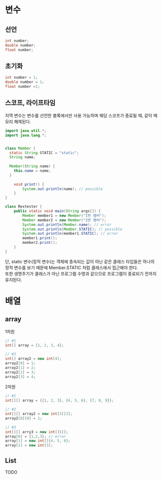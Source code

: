 # 변수 

## 선언

```java
int number;
double number;
float number;
```

## 초기화

```java
int number = 1;
double number = 1;
float number =1;
```

## 스코프, 라이프타임

지역 변수는 변수를 선언한 블록에서만 사용 가능하며 해당 스코프가 종료될 때, 같이 메모리 해제된다.

```java
import java.util.*;
import java.lang.*;


class Member {
  static String STATIC = "static";
  String name;
       
  Member(String name) {
    this.name = name;
  }
    
    void print() {
        System.out.println(name); // possible
    }
}

class Rextester {
    public static void main(String args[]) {
        Member member1 = new Member("1번 멤버");
        Member member2 = new Member("2번 멤버");
        System.out.println(Member.name); // error
        System.out.println(Member.STATIC); // possible
        System.out.println(member1.STATIC); // error
        member1.print();
        member2.print();
    }
}
```

단, static 변수(정적 변수)는 객체에 종속되는 값이 아닌 같은 클래스 타입들은 하나의 정적 변수를 보기 때문에 Member.STATIC 처럼 클래스에서 접근해야 한다.  
또한 생명주기가 클래스가 아닌 프로그램 수명과 같으므로 프로그램이 종료되기 전까지 유지된다.

# 배열

## array

1차원
```java
// #1
int[] array = {1, 2, 3, 4};
        
// #2
int[] array2 = new int[4];
array2[0] = 1;
array2[1] = 2;
array2[2] = 3;
array2[3] = 4;
```

2차원
```java
// #1
int[][] array = {{1, 2, 3}, {4, 5, 6}, {7, 8, 9}};
        
// #2
int[][] array2 = new int[3][3];
array2[0][0] = 1;
        
// #3
int[][] arry3 = new int[3][];
array[0] = {1,2,3}; // error
array[1] = new int[]{4, 5, 6}; 
array[2] = new int[3];
```

## List

TODO
